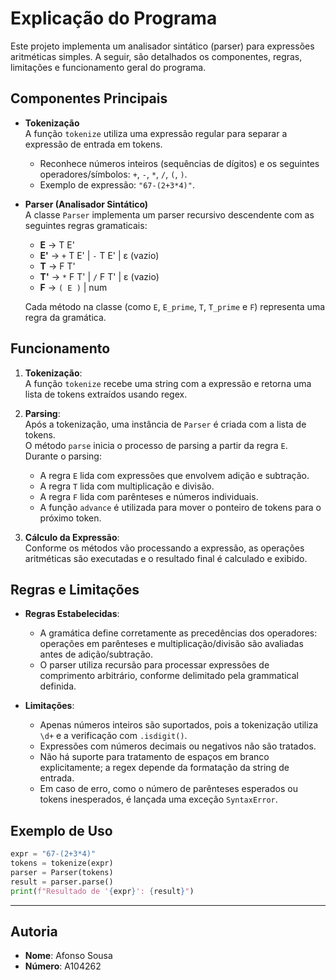 # Explicação do Programa

Este projeto implementa um analisador sintático (parser) para expressões aritméticas simples. A seguir, são detalhados os componentes, regras, limitações e funcionamento geral do programa.

## Componentes Principais

- **Tokenização**  
  A função `tokenize` utiliza uma expressão regular para separar a expressão de entrada em tokens.  
  - Reconhece números inteiros (sequências de dígitos) e os seguintes operadores/símbolos: `+`, `-`, `*`, `/`, `(`, `)`.  
  - Exemplo de expressão: `"67-(2+3*4)"`.

- **Parser (Analisador Sintático)**  
  A classe `Parser` implementa um parser recursivo descendente com as seguintes regras gramaticais:
  - **E** → T E'  
  - **E'** → `+` T E' 
            | `-` T E'
            | ε (vazio)
  - **T** → F T'  
  - **T'** → `*` F T' 
            | `/` F T' 
            | ε (vazio)
  - **F** → `( E )` 
            | num

  Cada método na classe (como `E`, `E_prime`, `T`, `T_prime` e `F`) representa uma regra da gramática.

## Funcionamento

1. **Tokenização**:  
   A função `tokenize` recebe uma string com a expressão e retorna uma lista de tokens extraídos usando regex.

2. **Parsing**:  
   Após a tokenização, uma instância de `Parser` é criada com a lista de tokens.  
   O método `parse` inicia o processo de parsing a partir da regra `E`.  
   Durante o parsing:
   - A regra `E` lida com expressões que envolvem adição e subtração.
   - A regra `T` lida com multiplicação e divisão.
   - A regra `F` lida com parênteses e números individuais.
   - A função `advance` é utilizada para mover o ponteiro de tokens para o próximo token.

3. **Cálculo da Expressão**:  
   Conforme os métodos vão processando a expressão, as operações aritméticas são executadas e o resultado final é calculado e exibido.

## Regras e Limitações

- **Regras Estabelecidas**:
  - A gramática define corretamente as precedências dos operadores: operações em parênteses e multiplicação/divisão são avaliadas antes de adição/subtração.
  - O parser utiliza recursão para processar expressões de comprimento arbitrário, conforme delimitado pela grammatical definida.

- **Limitações**:
  - Apenas números inteiros são suportados, pois a tokenização utiliza `\d+` e a verificação com `.isdigit()`. 
  - Expressões com números decimais ou negativos não são tratados.
  - Não há suporte para tratamento de espaços em branco explicitamente; a regex depende da formatação da string de entrada.
  - Em caso de erro, como o número de parênteses esperados ou tokens inesperados, é lançada uma exceção `SyntaxError`.

## Exemplo de Uso

```python
expr = "67-(2+3*4)"
tokens = tokenize(expr)
parser = Parser(tokens)
result = parser.parse()
print(f"Resultado de '{expr}': {result}")
```
---
## Autoria
- **Nome**: Afonso Sousa
- **Número**: A104262
